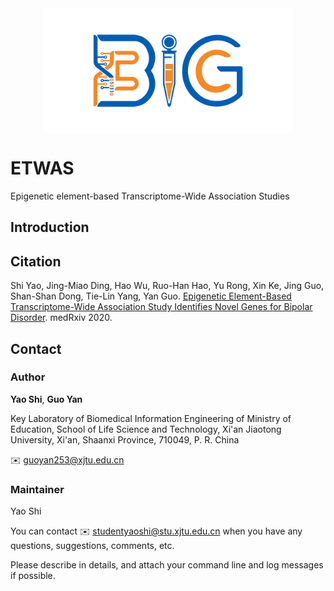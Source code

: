 <div align=center>
<img src="./logo/bigc.png" width="400" height="200" slt="bigclogo" align="middle" />
</div>

# ETWAS
Epigenetic element-based Transcriptome-Wide Association Studies
## Introduction
## Citation
Shi Yao, Jing-Miao Ding, Hao Wu, Ruo-Han Hao, Yu Rong, Xin Ke, Jing Guo, Shan-Shan Dong, Tie-Lin Yang, Yan Guo. [Epigenetic Element-Based Transcriptome-Wide Association Study Identifies Novel Genes for Bipolar Disorder](https://www.medrxiv.org/content/10.1101/2020.07.23.20161174v3). medRxiv 2020.
## Contact
### Author
**Yao Shi**, **Guo Yan**

Key Laboratory of Biomedical Information Engineering of Ministry of Education, School of Life Science and Technology, Xi'an Jiaotong University, Xi'an, Shaanxi Province, 710049, P. R. China

✉️ guoyan253@xjtu.edu.cn
<br>
### Maintainer
Yao Shi

You can contact ✉️ studentyaoshi@stu.xjtu.edu.cn when you have any questions, suggestions, comments, etc.

Please describe in details, and attach your command line and log messages if possible.
